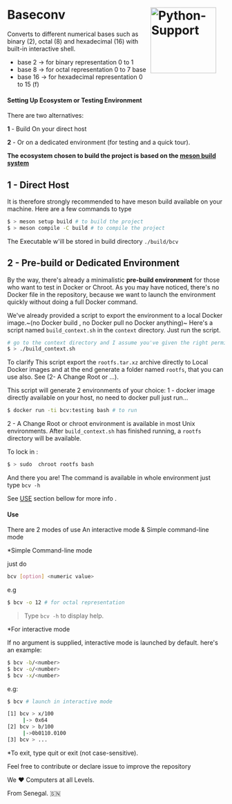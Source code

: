 # Baseconv  <img src="https://img.shields.io/badge/With%20Python%20Support-yellow?style=for-the-badge&logo=python" width="152"  height="" alt="Python-Support" style="margin-right:20px"  align="right"/>

Converts to different numerical bases such as binary (2), octal (8)  and hexadecimal (16)  with built-in interactive shell. 

- base 2 -> for binary representation 0 to 1  
- base 8 -> for octal representation 0 to 7 base 
- base 16 -> for hexadecimal representation 0 to 15 (f) 

#### Setting Up Ecosystem or Testing Environment 

There are two alternatives:  

**1** - Build On your direct host 

**2** - Or on a dedicated environment (for testing and a quick tour).  

**The ecosystem chosen to build the project is based on the [meson build system](https://mesonbuild.com/index.html)**

1 - Direct Host 
---
It is therefore strongly recommended to have meson build available on your machine.
Here are a few commands to type 
```bash 
$ > meson setup build # to build the project 
$ > meson compile -C build # to compile the project  
```
The Executable w'ill be stored in build directory `./build/bcv`  

2 - Pre-build or Dedicated Environment 
---  
By the way, there's already a minimalistic **pre-build environment** for those who want to test in Docker or Chroot.
As you may have noticed, there's no Docker file in the repository, because we want to launch the environment quickly 
without doing a full Docker command. 

We've already provided a script to export the environment to a local Docker image.~(no Docker build , no Docker pull  no Docker anything)~
Here's a script named `build_context.sh` in the `context` directory. 
Just run the script. 
```bash 
# go to the context directory and I assume you've given the right permission 
$ > ./build_context.sh 
```  
To clarify This  script  export the `rootfs.tar.xz` archive  directly to  Local Docker images and at the end generate a folder named `rootfs`,
that you can use also. See (2- A Change Root or ...). 

This script will generate 2 environments of your choice: 
1 - docker image directly available on your host, no need to docker pull 
just run... 
```bash 
$ docker run -ti bcv:testing bash # to run
``` 
2 - A Change Root or chroot environment is available in most Unix environments. 
    After `build_context.sh` has finished running, a `rootfs` directory will be available. 

To lock in : 
```bash 
$ > sudo  chroot rootfs bash 
``` 
And there you are!  The command is available in whole environment 
just type  `bcv -h` 

See [USE](#USE) section bellow for more info .

#### Use

There are 2 modes of use 
An interactive mode &  Simple command-line mode 

*Simple Command-line mode 

just do  
```bash 
bcv [option] <numeric value> 
```  
e.g 
```bash 
$ bcv -o 12 # for octal representation  
``` 

> Type `bcv -h` to display help. 


*For interactive mode  

If no argument is supplied, interactive mode is launched by default. 
here's an example: 

```bash 
$ bcv -b/<number>  
$ bcv -o/<number> 
$ bcv -x/<number>   
```
e.g: 

```bash 
$ bcv # launch in interactive mode 

[1] bcv > x/100
     |-> 0x64
[2] bcv > b/100
     |->0b0110.0100
[3] bcv > ...
```

*To exit, type quit or exit (not case-sensitive).

Feel free to contribute or declare issue to improve  the repository 

We ❤️  Computers at all Levels. 

From Senegal. 🇸🇳
